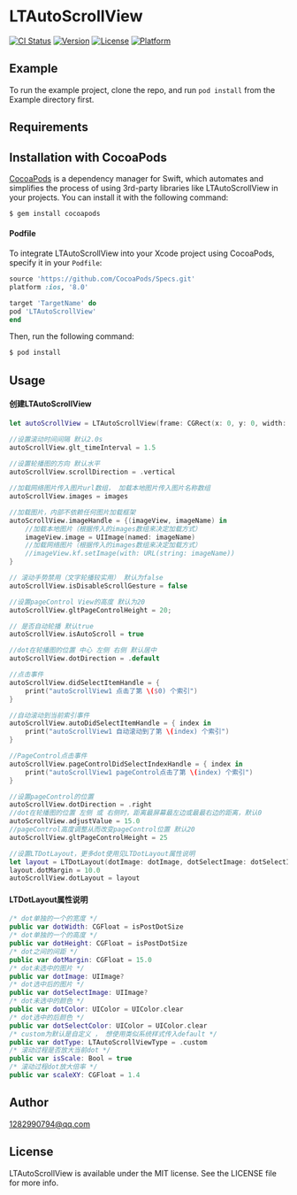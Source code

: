 # LTAutoScrollView

[![CI Status](http://img.shields.io/travis/1282990794@qq.com/LTAutoScrollView.svg?style=flat)](https://travis-ci.org/1282990794@qq.com/LTAutoScrollView)
[![Version](https://img.shields.io/cocoapods/v/LTAutoScrollView.svg?style=flat)](http://cocoapods.org/pods/LTAutoScrollView)
[![License](https://img.shields.io/cocoapods/l/LTAutoScrollView.svg?style=flat)](http://cocoapods.org/pods/LTAutoScrollView)
[![Platform](https://img.shields.io/cocoapods/p/LTAutoScrollView.svg?style=flat)](http://cocoapods.org/pods/LTAutoScrollView)

## Example

To run the example project, clone the repo, and run `pod install` from the Example directory first.

## Requirements

## Installation with CocoaPods

[CocoaPods](http://cocoapods.org) is a dependency manager for Swift, which automates and simplifies the process of using 3rd-party libraries like LTAutoScrollView in your projects.  You can install it with the following command:

```bash
$ gem install cocoapods
```

#### Podfile

To integrate LTAutoScrollView into your Xcode project using CocoaPods, specify it in your `Podfile`:

```ruby
source 'https://github.com/CocoaPods/Specs.git'
platform :ios, '8.0'

target 'TargetName' do
pod 'LTAutoScrollView'
end
```

Then, run the following command:

```bash
$ pod install
```

## Usage

#### 创建LTAutoScrollView

```swift
let autoScrollView = LTAutoScrollView(frame: CGRect(x: 0, y: 0, width: view.bounds.width, height: 150))

//设置滚动时间间隔 默认2.0s
autoScrollView.glt_timeInterval = 1.5
        
//设置轮播图的方向 默认水平
autoScrollView.scrollDirection = .vertical

//加载网络图片传入图片url数组， 加载本地图片传入图片名称数组
autoScrollView.images = images

//加载图片，内部不依赖任何图片加载框架
autoScrollView.imageHandle = {(imageView, imageName) in
    //加载本地图片（根据传入的images数组来决定加载方式）
    imageView.image = UIImage(named: imageName)
    //加载网络图片（根据传入的images数组来决定加载方式）
    //imageView.kf.setImage(with: URL(string: imageName))
}

// 滚动手势禁用（文字轮播较实用） 默认为false
autoScrollView.isDisableScrollGesture = false

//设置pageControl View的高度 默认为20
autoScrollView.gltPageControlHeight = 20;

// 是否自动轮播 默认true
autoScrollView.isAutoScroll = true

//dot在轮播图的位置 中心 左侧 右侧 默认居中
autoScrollView.dotDirection = .default

//点击事件
autoScrollView.didSelectItemHandle = {
    print("autoScrollView1 点击了第 \($0) 个索引")
}

//自动滚动到当前索引事件
autoScrollView.autoDidSelectItemHandle = { index in
    print("autoScrollView1 自动滚动到了第 \(index) 个索引")
}

//PageControl点击事件
autoScrollView.pageControlDidSelectIndexHandle = { index in
    print("autoScrollView1 pageControl点击了第 \(index) 个索引")
}

//设置pageControl的位置
autoScrollView.dotDirection = .right
//dot在轮播图的位置 左侧 或 右侧时，距离最屏幕最左边或最最右边的距离，默认0
autoScrollView.adjustValue = 15.0
//pageControl高度调整从而改变pageControl位置 默认20
autoScrollView.gltPageControlHeight = 25

//设置LTDotLayout，更多dot使用见LTDotLayout属性说明
let layout = LTDotLayout(dotImage: dotImage, dotSelectImage: dotSelectImage)
layout.dotMargin = 10.0
autoScrollView.dotLayout = layout
```

#### LTDotLayout属性说明

```swift
/* dot单独的一个的宽度 */
public var dotWidth: CGFloat = isPostDotSize
/* dot单独的一个的高度 */
public var dotHeight: CGFloat = isPostDotSize
/* dot之间的间距 */
public var dotMargin: CGFloat = 15.0
/* dot未选中的图片 */
public var dotImage: UIImage?
/* dot选中后的图片 */
public var dotSelectImage: UIImage?
/* dot未选中的颜色 */
public var dotColor: UIColor = UIColor.clear
/* dot选中的后颜色 */
public var dotSelectColor: UIColor = UIColor.clear
/* custom为默认是自定义 ， 想使用类似系统样式传入default */
public var dotType: LTAutoScrollViewType = .custom
/* 滚动过程是否放大当前dot */
public var isScale: Bool = true
/* 滚动过程dot放大倍率 */
public var scaleXY: CGFloat = 1.4
```

## Author

1282990794@qq.com

## License

LTAutoScrollView is available under the MIT license. See the LICENSE file for more info.
